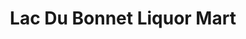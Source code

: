 ---
title: "Lac Du Bonnet Liquor Mart"
url: /lac-du-bonnet/lac-du-bonnet-liquor-mart/
shop: alcohol
---